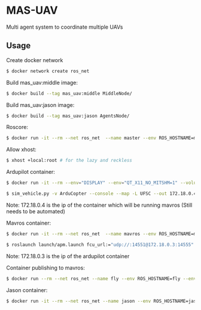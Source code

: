 # MAS-UAV
Multi agent system to coordinate multiple UAVs

## Usage

Create docker network
```bash
$ docker network create ros_net
```

Build mas_uav:middle image:
```bash
$ docker build --tag mas_uav:middle MiddleNode/
```

Build mas_uav:jason image:
```bash
$ docker build --tag mas_uav:jason AgentsNode/
```

Roscore:
```bash
$ docker run -it --rm --net ros_net  --name master --env ROS_HOSTNAME=master --env ROS_MASTER_URI=http://master:11311 rezenders/jason-ros:melodic roslaunch rosbridge_server rosbridge_websocket.launch address:=master
```

Allow xhost:
```bash
$ xhost +local:root # for the lazy and reckless
```

Ardupilot container:
```bash
$ docker run -it --rm --env="DISPLAY" --env="QT_X11_NO_MITSHM=1" --volume="/tmp/.X11-unix:/tmp/.X11-unix:rw" --name ardupilot --net ros_net rezenders/ardupilot-ubuntu 
```

```bash
$ sim_vehicle.py -v ArduCopter --console --map -L UFSC --out 172.18.0.4:14551
```
Note: 172.18.0.4 is the ip of the container which will be running mavros (Still needs to be automated)

Mavros container:
```bash
$ docker run -it --rm --net ros_net  --name mavros --env ROS_HOSTNAME=mavros --env ROS_MASTER_URI=http://master:11311  rezenders/mavros:melodic 
```

```bash
$ roslaunch launch/apm.launch fcu_url:="udp://:14551@172.18.0.3:14555"
```
Note: 172.18.0.3 is the ip of the ardupilot container

Container publishing to mavros:
```bash
$ docker run --rm --net ros_net --name fly --env ROS_HOSTNAME=fly --env ROS_MASTER_URI=http://master:11311 mas_uav:middle rosrun fly jason_flight.py
```

Jason container:

```bash
$ docker run -it --rm --net ros_net --name jason --env ROS_HOSTNAME=jason --env ROS_MASTER_URI=http://master:11311 mas_uav:jason jason uav_agents.mas2j
```

